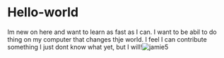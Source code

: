 # Hello-world
Im new on here and want to learn as fast as I can.
I want to be abil to do thing on my computer that changes thje world. I feel I can contribute something I just dont know what yet, but I will!![jamie5](https://user-images.githubusercontent.com/109210649/178708190-18d2074e-cec0-4612-a65a-7a35b15b1ce1.jpg)

